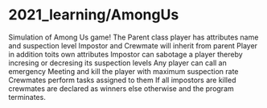 # 2021_learning/AmongUs
Simulation of Among Us game!
The Parent class player has attributes name and suspection level
Impostor and Crewmate will inherit from parent Player in addition toits own attributes
Impostor can sabotage a player thereby incresing or decresing its suspection levels
Any player can call an emergency Meeting and kill the player with maximum suspection rate
Crewmates perform tasks assigned to them 
If all impostors are killed crewmates are declared as winners else otherwise and the program terminates.
